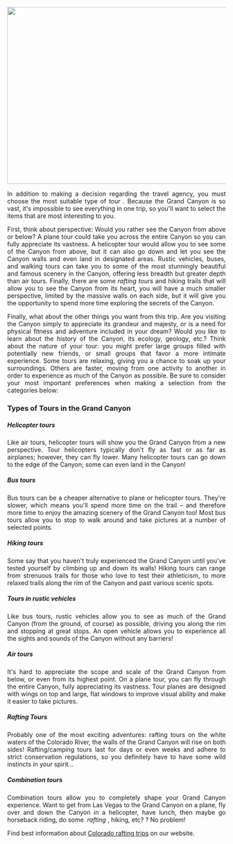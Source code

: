 <p><a href="https://www.advantagegrandcanyon.com/"><span><img style="display: block; margin-left: auto; margin-right: auto;" src="https://media.istockphoto.com/photos/woman-rowing-picture-id96652889?k=20&amp;m=96652889&amp;s=612x612&amp;w=0&amp;h=exXLnalHjk5mdhbirmv5q_wzTisjnqtvSr5MlK1B_Ys=" alt="" width="612" height="408" /></span></a></p>
<p style="text-align: justify;">In addition to making a decision regarding the travel agency, you must choose the&nbsp;most suitable type of&nbsp;<em>tour .&nbsp;</em>Because the Grand Canyon is so vast, it's impossible to see everything in one trip, so you'll want to select the items that are most interesting to you.</p>
<p style="text-align: justify;">First, think about perspective: Would you rather see the Canyon from above or below?&nbsp;A plane tour could take you across the entire Canyon so you can fully appreciate its vastness.&nbsp;A helicopter tour would allow you to see some of the Canyon from above, but it can also go down and let you see the Canyon walls and even land in designated areas.&nbsp;Rustic vehicles, buses, and walking tours can take you to some of the most stunningly beautiful and famous scenery in the Canyon, offering less breadth but greater depth than air tours.&nbsp;Finally, there are some&nbsp;<em>rafting tours </em>and hiking trails that will allow you to see the Canyon from its heart, you will have a much smaller perspective, limited by the massive walls on each side, but it will give you the opportunity to spend more time exploring the secrets of the Canyon.</p>
<p style="text-align: justify;">Finally, what about the other things you want from this trip.&nbsp;Are you visiting the Canyon simply to appreciate its grandeur and majesty, or is a need for physical fitness and adventure included in your dream? Would you like to learn about the history of the Canyon, its ecology, geology, etc.?&nbsp;Think about the nature of your tour: you might prefer large groups filled with potentially new friends, or small groups that favor a more intimate experience.&nbsp;Some tours are relaxing, giving you a chance to soak up your surroundings.&nbsp;Others are faster, moving from one activity to another in order to experience as much of the Canyon as possible.&nbsp;Be sure to consider your most important preferences when making a selection from the categories below:</p>
<h3 style="text-align: justify;"><strong>Types of Tours&nbsp;</strong><strong>in the Grand&nbsp;</strong><strong>Canyon</strong></h3>
<div class="one-half first" style="text-align: justify;">
<h5>Helicopter tours</h5>
<p>Like air tours, helicopter tours will show you the Grand Canyon from a new perspective.&nbsp;Tour helicopters typically don't fly as fast or as far as airplanes;&nbsp;however, they can fly lower.&nbsp;Many helicopter tours can go down to the edge of the Canyon;&nbsp;some can even land in the Canyon!</p>
<h5>Bus tours</h5>
<p>Bus tours can be a cheaper alternative to plane or helicopter tours.&nbsp;They're slower, which means you'll spend more time on the trail &ndash; and therefore more time to enjoy the amazing scenery of the Grand Canyon too!&nbsp;Most bus tours allow you to stop to walk around and take pictures at a number of selected points.</p>
<h5>Hiking tours</h5>
<p>Some say that you haven't truly experienced the Grand Canyon until you've tested yourself by climbing up and down its walls!&nbsp;Hiking tours can range from strenuous trails for those who love to test their athleticism, to more relaxed trails along the rim of the Canyon and past various scenic spots.</p>
<h5>Tours in rustic vehicles</h5>
<p>Like bus tours, rustic vehicles allow you to see as much of the Grand Canyon (from the ground, of course) as possible, driving you along the rim and stopping at great stops.&nbsp;An open vehicle allows you to experience all the sights and sounds of the Canyon without any barriers!</p>
</div>
<div class="one-half">
<h5 style="text-align: justify;">Air tours</h5>
<p style="text-align: justify;">It's hard to appreciate the scope and scale of the Grand Canyon from below, or even from its highest point.&nbsp;On a plane tour, you can fly through the entire Canyon, fully appreciating its vastness.&nbsp;Tour planes are designed with wings on top and large, flat windows to improve visual ability and make it easier to take pictures.</p>
<h5 style="text-align: justify;">Rafting Tours</h5>
<p style="text-align: justify;">Probably one of the most exciting adventures: rafting tours on the white waters of the Colorado River, the walls of the Grand Canyon will rise on both sides!&nbsp;Rafting/camping tours last for days or even weeks and adhere to strict conservation regulations, so you definitely have to have some wild instincts in your spirit&hellip;</p>
<h5 style="text-align: justify;">Combination tours</h5>
<p style="text-align: justify;">Combination tours allow you to completely shape your Grand Canyon experience.&nbsp;Want to get from Las Vegas to the Grand Canyon on a plane, fly over and down the Canyon in a helicopter, have lunch, then maybe go horseback riding, do some&nbsp;&nbsp;<em>rafting</em>&nbsp;, hiking, etc? ?&nbsp;No problem!</p>
<p style="text-align: justify;">Find best information about <a href="https://www.advantagegrandcanyon.com/">Colorado rafting trips</a> on our website.</p>
</div>
